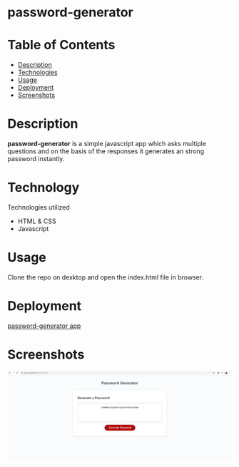 # password-generator
# Table of Contents
- [Description](#Description)
- [Technologies](#Technologies)
- [Usage](#Usage)
- [Deployment](#Deployment)
- [Screenshots](#Screenshots)
# Description
**password-generator** is a simple javascript app which asks multiple questions and on the basis of the responses it generates an strong password instantly.
# Technology 
Technologies utilized
- HTML & CSS
- Javascript 
# Usage 
Clone the repo on dexktop and open the index.html file in browser.
# Deployment

[password-generator app](https://ghimirear.github.io/password-generator/)
# Screenshots
![screenshot](https://github.com/ghimirear/homework-3/blob/main/images/homework.3.PNG)
